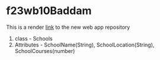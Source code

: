# f23wb10Baddam
This is a render [link](https://f23wb10baddam.onrender.com) to the new web app repository
<ol>
<li>class - Schools</li>
<li>Attributes - SchoolName(String), SchoolLocation(String), SchoolCourses(number)</li>
</ol>